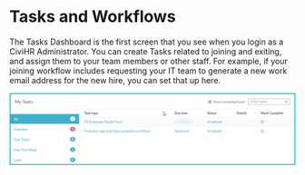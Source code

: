 Tasks and Workflows
==========

The Tasks Dashboard is the first screen that you see when you login as a CiviHR Administrator. You can create Tasks related to joining and exiting, and assign them to your team members or other staff. For example, if your joining workflow includes requesting your IT team to generate a new work email address for the new hire, you can set that up here.

![image](../img/my-tasks.png)
